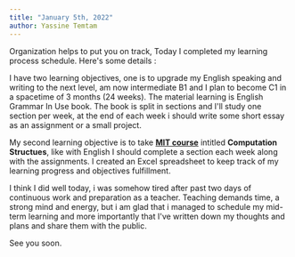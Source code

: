 ```yaml
---
title: "January 5th, 2022"
author: Yassine Temtam 
---
```


Organization helps to put you on track, Today I completed my learning process schedule. Here's some details :

I have two learning objectives, one is to upgrade my English speaking and writing to the next level, am now intermediate B1 and I plan to become C1 in a spacetime of 3 months (24 weeks). The material learning is English Grammar In Use book. The book is split in sections and I'll study one section per week, at the end of each week i should write some short essay as an assignment or a small project.

My second learning objective is to take [**MIT course**](https://ocw.mit.edu/courses/electrical-engineering-and-computer-science/6-004-computation-structures-spring-2017/index.htm) intitled **Computation Structues**, like with English I should complete a section each week along with the assignments. I created an Excel spreadsheet to keep track of my learning progress and objectives fulfillment.

I think I did well today, i was somehow tired after past two days of continuous work and preparation as a teacher. Teaching demands time, a strong mind and energy, but i am glad that i managed to schedule my mid-term learning and more importantly that I've written down my thoughts and plans and share them with the public.

See you soon.

